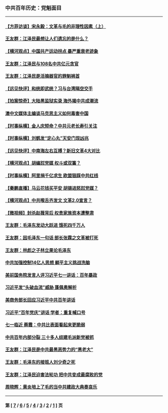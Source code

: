 ### 中共百年历史：党魁面目
---
#### [【方菲访谈】宋永毅：文革与毛的非理性因素（上）](../../pages/nf1176107/n13469956.md?02230430) 
#### [王友群：江泽民最想让人们遗忘的是什么？](../../pages/nf1176107/n13408949.md?02230430) 
#### [【横河观点】中国共产运动拐点 暴严重衰老迹象](../../pages/nf1176107/n13388333.md?02230430) 
#### [王友群：江泽民与108名中共亿元贪官](../../pages/nf1176107/n13352358.md?02230430) 
#### [王友群：江泽民是活摘器官的罪魁祸首](../../pages/nf1176107/n13336903.md?02230430) 
#### [【远见快评】和统即武统？习与台湾隔空交手](../../pages/nf1176107/n13297739.md?02230430) 
#### [【拍案惊奇】大陆黑监狱实录 海外揭中共成潮流](../../pages/nf1176107/n13288853.md?02230430) 
#### [澳中文媒体主编谈马克思主义如何毒害中国](../../pages/nf1176107/n13257387.md?02230430) 
#### [【时事纵横】金人庆短命？中共元老长寿引关注](../../pages/nf1176107/n13217934.md?02230430) 
#### [【时事纵横】刘鹤发“定心丸”天安门现凶兆](../../pages/nf1176107/n13215416.md?02230430) 
#### [【远见快评】中南海左右互搏？新旧文革4大对比](../../pages/nf1176107/n13214745.md?02230430) 
#### [【横河观点】胡编怼党媒 权斗或双簧？](../../pages/nf1176107/n13210864.md?02230430) 
#### [【时事纵横】阿里捐千亿求生 欧盟狠踩中共红线](../../pages/nf1176107/n13206431.md?02230430) 
#### [【秦鹏直播】马云花钱买平安 胡锡进怒怼党媒？](../../pages/nf1176107/n13206392.md?02230430) 
#### [【横河观点】中共喉舌齐发文 文革2.0宣言？](../../pages/nf1176107/n13201248.md?02230430) 
#### [【微视频】封杀赵薇背后 权贵家族资本遭整肃](../../pages/nf1176107/n13197798.md?02230430) 
#### [王友群：毛泽东发动大跃进 饿死四千万人](../../pages/nf1176107/n13177158.md?02230430) 
#### [王友群：因毛泽东一句话 部长张霖之文革被打死](../../pages/nf1176107/n13161711.md?02230430) 
#### [王友群：林彪之子林立果论毛泽东](../../pages/nf1176107/n13128622.md?02230430) 
#### [中共加强控制14亿人思想 躺平主义挑战洗脑](../../pages/nf1176107/n13094299.md?02230430) 
#### [美前国务院发言人评习近平七一讲话：百年暴政](../../pages/nf1176107/n13066986.md?02230430) 
#### [习近平发“头破血流”威胁 蓬佩奥解析](../../pages/nf1176107/n13063604.md?02230430) 
#### [美商务部长回应习近平中共百年讲话](../../pages/nf1176107/n13062903.md?02230430) 
#### [习近平“百年党庆”讲话 学者：重复喊口号](../../pages/nf1176107/n13061411.md?02230430) 
#### [七一临近 蔡霞：中共比表面看起来更脆弱](../../pages/nf1176107/n13056418.md?02230430) 
#### [中共百年内部分裂 三十多人组建毛派新党被抓](../../pages/nf1176107/n13044023.md?02230430) 
#### [王友群：江泽民是中共最黑恶势力的“黑老大”](../../pages/nf1176107/n13022180.md?02230430) 
#### [王友群：毛泽东的接班人刘少奇之死](../../pages/nf1176107/n12991772.md?02230430) 
#### [王友群：江泽民迫害法轮功 把中共变成最腐败的党](../../pages/nf1176107/n12947347.md?02230430) 
#### [周晓辉：黄炎培上了毛的当中共建政大典奏哀乐](../../pages/nf1176107/n12942780.md?02230430) 

---
#### 第 [ [7](./7.md?02230430) / [6](./6.md?02230430) / [5](./5.md?02230430) / [4](./4.md?02230430) / [3](./3.md?02230430) / [2](./2.md?02230430) / [1](./1.md?02230430) ] 页
